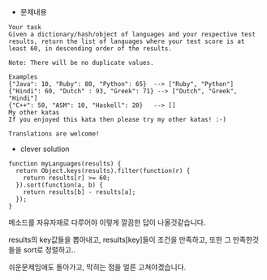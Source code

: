 - 문제내용

```
Your task
Given a dictionary/hash/object of languages and your respective test results, return the list of languages where your test score is at least 60, in descending order of the results.

Note: There will be no duplicate values.

Examples
{"Java": 10, "Ruby": 80, "Python": 65}  --> ["Ruby", "Python"]
{"Hindi": 60, "Dutch" : 93, "Greek": 71} --> ["Dutch", "Greek", "Hindi"]
{"C++": 50, "ASM": 10, "Haskell": 20}   --> []
My other katas
If you enjoyed this kata then please try my other katas! :-)

Translations are welcome!
```



- clever solution

```
function myLanguages(results) {
  return Object.keys(results).filter(function(r) {
    return results[r] >= 60;
  }).sort(function(a, b) {
    return results[b] - results[a];
  });
}
```

메소드를 자유자재로 다루어야 이렇게 깔끔한 답이 나올것같습니다.

results의 key값들을 뽑아내고, results[key]들이 조건을 만족하고, 또한 그 만족한것들을 sort로 정렬하고..

쉬운문제임에도 돌아가고, 막히는 점을 얼른 고쳐야겠습니다.